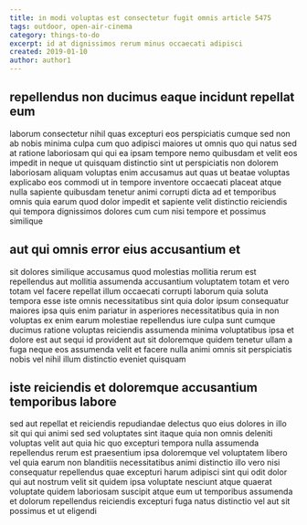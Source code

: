 ```yaml
---
title: in modi voluptas est consectetur fugit omnis article 5475
tags: outdoor, open-air-cinema
category: things-to-do
excerpt: id at dignissimos rerum minus occaecati adipisci
created: 2019-01-10
author: author1
---
```


## repellendus non ducimus eaque incidunt repellat eum

laborum consectetur nihil quas excepturi eos perspiciatis cumque sed non ab nobis minima culpa cum quo adipisci maiores ut omnis quo qui natus sed at ratione laboriosam qui qui ea ipsam tempore nemo quibusdam et velit eos impedit in neque ut quisquam distinctio sint ut perspiciatis non dolorem laboriosam aliquam voluptas enim accusamus aut quas ut beatae voluptas explicabo eos commodi ut in tempore inventore occaecati placeat atque nulla sapiente quibusdam tenetur animi corrupti dicta ad et temporibus omnis quia earum quod dolor impedit et sapiente velit distinctio reiciendis qui tempora dignissimos dolores cum cum nisi tempore et possimus similique

## aut qui omnis error eius accusantium et

sit dolores similique accusamus quod molestias mollitia rerum est repellendus aut mollitia assumenda accusantium voluptatem totam et vero totam vel facere repellat illum occaecati corrupti laborum quia soluta tempora esse iste omnis necessitatibus sint quia dolor ipsum consequatur maiores ipsa quis enim pariatur in asperiores necessitatibus quia in non voluptas ex enim earum molestiae repellendus iure culpa sunt cumque ducimus ratione voluptas reiciendis assumenda minima voluptatibus ipsa et dolore est aut sequi id provident aut sit doloremque quidem tenetur ullam a fuga neque eos assumenda velit et facere nulla animi omnis sit perspiciatis nobis vel nihil illum distinctio eveniet quisquam

## iste reiciendis et doloremque accusantium temporibus labore

sed aut repellat et reiciendis repudiandae delectus quo eius dolores in illo sit qui qui animi sed sed voluptates sint itaque quia non omnis deleniti voluptas velit aut quia hic quo excepturi tempora nulla assumenda repellendus rerum est praesentium ipsa doloremque vel voluptatem libero vel quia earum non blanditiis necessitatibus animi distinctio illo vero nisi consequatur repellendus quae excepturi harum adipisci sint qui odit dolor qui aut nostrum velit sit quidem ipsa voluptate nesciunt atque quaerat voluptate quidem laboriosam suscipit atque eum ut temporibus assumenda et dolorum repellendus reiciendis excepturi fuga natus distinctio vel aut sit possimus et ut eligendi
